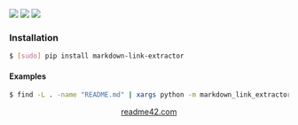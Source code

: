 <!--
https://readme42.com
-->


[![](https://img.shields.io/pypi/v/markdown-link-extractor.svg?maxAge=3600)](https://pypi.org/project/markdown-link-extractor/)
[![](https://img.shields.io/badge/License-Unlicense-blue.svg?longCache=True)](https://unlicense.org/)
[![](https://github.com/andrewp-as-is/markdown-link-extractor.py/workflows/tests42/badge.svg)](https://github.com/andrewp-as-is/markdown-link-extractor.py/actions)

### Installation
```bash
$ [sudo] pip install markdown-link-extractor
```

#### Examples
```bash
$ find -L . -name "README.md" | xargs python -m markdown_link_extractor
```

<p align="center">
    <a href="https://readme42.com/">readme42.com</a>
</p>
